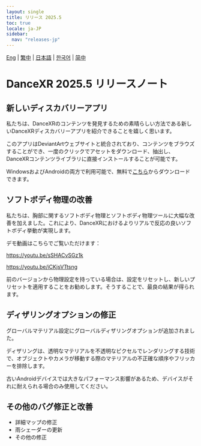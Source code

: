 ```yaml
---
layout: single
title: リリース 2025.5
toc: true
locale: ja-JP
sidebar:
  nav: "releases-jp"
---
```

[Eng](/dancexr/releases/2025.5) | [繁中](/tw/dancexr/releases/2025.5) | [日本語](/jp/dancexr/releases/2025.5) | [한국어](/kr/dancexr/releases/2025.5) | [简中](/zh/dancexr/releases/2025.5)

# DanceXR 2025.5 リリースノート

## 新しいディスカバリーアプリ
私たちは、DanceXRのコンテンツを発見するための素晴らしい方法である新しいDanceXRディスカバリーアプリを紹介できることを嬉しく思います。

このアプリはDeviantArtウェブサイトと統合されており、コンテンツをブラウズすることができ、一度のクリックでアセットをダウンロード、抽出し、DanceXRコンテンツライブラリに直接インストールすることが可能です。

WindowsおよびAndroidの両方で利用可能で、無料で[こちら](https://www.patreon.com/posts/dancexr-your-of-130393807)からダウンロードできます。

## ソフトボディ物理の改善
私たちは、胸部に関するソフトボディ物理とソフトボディ物理ツールに大幅な改善を加えました。これにより、DanceXRにおけるよりリアルで反応の良いソフトボディ挙動が実現します。

デモ動画はこちらでご覧いただけます：

https://youtu.be/sSHACvSGz1k

https://youtu.be/iCKjsVTtsng

前のバージョンから物理設定を持っている場合は、設定をリセットし、新しいプリセットを適用することをお勧めします。そうすることで、最良の結果が得られます。

## ディザリングオプションの修正
グローバルマテリアル設定にグローバルディザリングオプションが追加されました。

ディザリングは、透明なマテリアルを不透明なピクセルでレンダリングする技術で、オブジェクトやカメラが移動する際のマテリアルの不正確な順序やフリッカーを排除します。

古いAndroidデバイスでは大きなパフォーマンス影響があるため、デバイスがそれに耐えられる場合のみ使用してください。

## その他のバグ修正と改善
* 詳細マップの修正
* 雨シェーダーの更新
* その他の修正